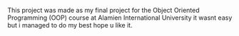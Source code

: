 This project was made as my final project for the Object Oriented Programming (OOP) course at Alamien International University 
it wasnt easy but i managed to do my best hope u like it.
